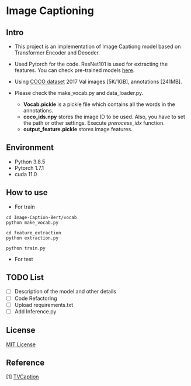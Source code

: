 # Image Captioning

## Intro

- This project is an implementation of Image Captiong model based on Transformer Encoder and Deocder.

- Used Pytorch for the code. ResNet101 is used for extracting the features. You can check pre-trained models [here](https://github.com/pytorch/vision/tree/master/torchvision/models).

- Using [COCO dataset](https://cocodataset.org/#home) 2017 Val images [5K/1GB], annotations [241MB].

- Please check the make_vocab.py and data_loader.py. 
  - **Vocab.pickle** is a pickle file which contains all the words in the annotations. 
  - **coco_ids.npy** stores the image ID to be used. Also, you have to set the path or other settings. Execute *prerocess_idx* function.
  - **output_feature.pickle** stores image features.

## Environment

- Python 3.8.5
- Pytorch 1.7.1
- cuda 11.0

## How to use
- For train

```
cd Image-Caption-Bert/vocab
python make_vocab.py

cd feature_extraction
python extraction.py

python train.py

```

- For test




## TODO List
- [ ] Description of the model and other details
- [ ] Code Refactoring
- [ ] Upload requirements.txt
- [ ] Add Inference.py

## License
[MIT License](https://opensource.org/licenses/MIT)

## Reference
[1] [TVCaption](https://github.com/jayleicn/TVCaption)
